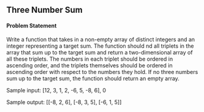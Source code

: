 ## Three Number Sum

#### Problem Statement

Write a function that takes in a non-empty array of distinct integers and an integer representing a target sum. The function should nd all triplets in the array that
sum up to the target sum and return a two-dimensional array of all these triplets. The numbers in each triplet should be ordered in ascending order, and the
triplets themselves should be ordered in ascending order with respect to the numbers they hold. If no three numbers sum up to the target sum, the function
should return an empty array.

Sample input: [12, 3, 1, 2, -6, 5, -8, 6], 0

Sample output: [[-8, 2, 6], [-8, 3, 5], [-6, 1, 5]]
